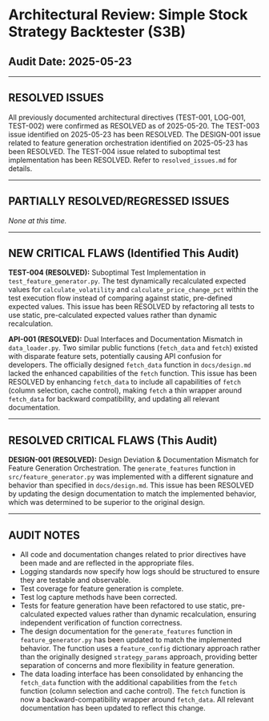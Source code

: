 # Architectural Review: Simple Stock Strategy Backtester (S3B)
## Audit Date: 2025-05-23

---

## RESOLVED ISSUES

All previously documented architectural directives (TEST-001, LOG-001, TEST-002) were confirmed as RESOLVED as of 2025-05-20. The TEST-003 issue identified on 2025-05-23 has been RESOLVED. The DESIGN-001 issue related to feature generation orchestration identified on 2025-05-23 has been RESOLVED. The TEST-004 issue related to suboptimal test implementation has been RESOLVED. Refer to `resolved_issues.md` for details.

---

## PARTIALLY RESOLVED/REGRESSED ISSUES

_None at this time._

---

## NEW CRITICAL FLAWS (Identified This Audit)

**TEST-004 (RESOLVED):** Suboptimal Test Implementation in `test_feature_generator.py`. The test dynamically recalculated expected values for `calculate_volatility` and `calculate_price_change_pct` within the test execution flow instead of comparing against static, pre-defined expected values. This issue has been RESOLVED by refactoring all tests to use static, pre-calculated expected values rather than dynamic recalculation.

**API-001 (RESOLVED):** Dual Interfaces and Documentation Mismatch in `data_loader.py`. Two similar public functions (`fetch_data` and `fetch`) existed with disparate feature sets, potentially causing API confusion for developers. The officially designed `fetch_data` function in `docs/design.md` lacked the enhanced capabilities of the `fetch` function. This issue has been RESOLVED by enhancing `fetch_data` to include all capabilities of `fetch` (column selection, cache control), making `fetch` a thin wrapper around `fetch_data` for backward compatibility, and updating all relevant documentation.

---

## RESOLVED CRITICAL FLAWS (This Audit)

**DESIGN-001 (RESOLVED):** Design Deviation & Documentation Mismatch for Feature Generation Orchestration. The `generate_features` function in `src/feature_generator.py` was implemented with a different signature and behavior than specified in `docs/design.md`. This issue has been RESOLVED by updating the design documentation to match the implemented behavior, which was determined to be superior to the original design.

---

## AUDIT NOTES
- All code and documentation changes related to prior directives have been made and are reflected in the appropriate files.
- Logging standards now specify how logs should be structured to ensure they are testable and observable.
- Test coverage for feature generation is complete.
- Test log capture methods have been corrected.
- Tests for feature generation have been refactored to use static, pre-calculated expected values rather than dynamic recalculation, ensuring independent verification of function correctness.
- The design documentation for the `generate_features` function in `feature_generator.py` has been updated to match the implemented behavior. The function uses a `feature_config` dictionary approach rather than the originally designed `strategy_params` approach, providing better separation of concerns and more flexibility in feature generation.
- The data loading interface has been consolidated by enhancing the `fetch_data` function with the additional capabilities from the `fetch` function (column selection and cache control). The `fetch` function is now a backward-compatibility wrapper around `fetch_data`. All relevant documentation has been updated to reflect this change.

